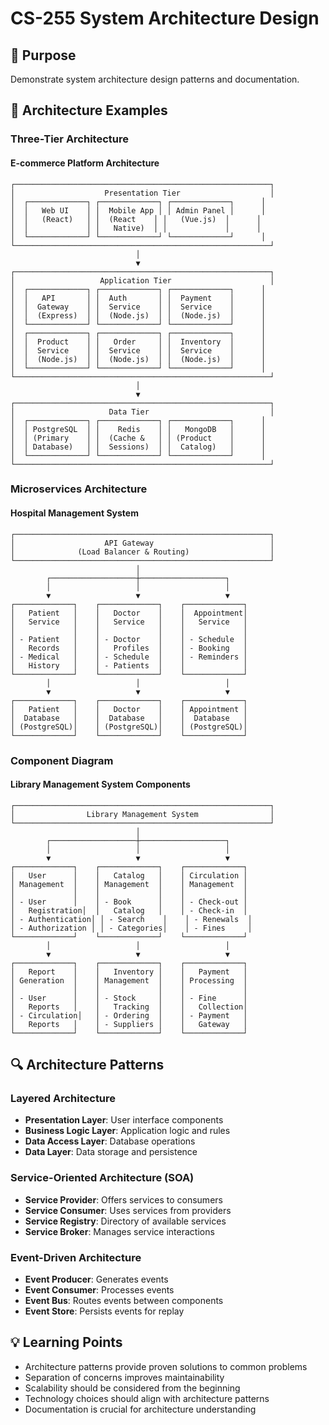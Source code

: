 # CS-255 System Architecture Design

## 🎯 Purpose
Demonstrate system architecture design patterns and documentation.

## 📝 Architecture Examples

### Three-Tier Architecture

#### E-commerce Platform Architecture
```
┌─────────────────────────────────────────────────────────┐
│                    Presentation Tier                    │
│  ┌─────────────┐ ┌─────────────┐ ┌─────────────┐      │
│  │   Web UI    │ │  Mobile App │ │ Admin Panel │      │
│  │   (React)   │ │  (React    │ │   (Vue.js)  │      │
│  │             │ │   Native)  │ │             │      │
│  └─────────────┘ └─────────────┘ └─────────────┘      │
└─────────────────────────────────────────────────────────┘
                            │
                            ▼
┌─────────────────────────────────────────────────────────┐
│                   Application Tier                      │
│  ┌─────────────┐ ┌─────────────┐ ┌─────────────┐      │
│  │   API       │ │  Auth       │ │  Payment    │      │
│  │  Gateway    │ │  Service    │ │  Service    │      │
│  │  (Express)  │ │  (Node.js)  │ │  (Node.js)  │      │
│  └─────────────┘ └─────────────┘ └─────────────┘      │
│  ┌─────────────┐ ┌─────────────┐ ┌─────────────┐      │
│  │  Product    │ │   Order     │ │  Inventory  │      │
│  │  Service    │ │  Service    │ │  Service    │      │
│  │  (Node.js)  │ │  (Node.js)  │ │  (Node.js)  │      │
│  └─────────────┘ └─────────────┘ └─────────────┘      │
└─────────────────────────────────────────────────────────┘
                            │
                            ▼
┌─────────────────────────────────────────────────────────┐
│                     Data Tier                           │
│  ┌─────────────┐ ┌─────────────┐ ┌─────────────┐      │
│  │ PostgreSQL  │ │    Redis    │ │   MongoDB   │      │
│  │ (Primary    │ │  (Cache &   │ │ (Product    │      │
│  │ Database)   │ │  Sessions)  │ │  Catalog)   │      │
│  └─────────────┘ └─────────────┘ └─────────────┘      │
└─────────────────────────────────────────────────────────┘
```

### Microservices Architecture

#### Hospital Management System
```
┌─────────────────────────────────────────────────────────┐
│                    API Gateway                          │
│              (Load Balancer & Routing)                  │
└─────────────────────────────────────────────────────────┘
                            │
        ┌───────────────────┼───────────────────┐
        │                   │                   │
        ▼                   ▼                   ▼
┌─────────────┐    ┌─────────────┐    ┌─────────────┐
│   Patient   │    │   Doctor    │    │  Appointment│
│   Service   │    │   Service   │    │   Service   │
│             │    │             │    │             │
│ - Patient   │    │ - Doctor    │    │ - Schedule  │
│   Records   │    │   Profiles  │    │ - Booking   │
│ - Medical   │    │ - Schedule  │    │ - Reminders │
│   History   │    │ - Patients  │    │             │
└─────────────┘    └─────────────┘    └─────────────┘
        │                   │                   │
        ▼                   ▼                   ▼
┌─────────────┐    ┌─────────────┐    ┌─────────────┐
│   Patient   │    │   Doctor    │    │ Appointment │
│  Database   │    │  Database   │    │  Database   │
│ (PostgreSQL)│    │ (PostgreSQL)│    │ (PostgreSQL)│
└─────────────┘    └─────────────┘    └─────────────┘
```

### Component Diagram

#### Library Management System Components
```
┌─────────────────────────────────────────────────────────┐
│                Library Management System                │
└─────────────────────────────────────────────────────────┘
                            │
        ┌───────────────────┼───────────────────┐
        │                   │                   │
        ▼                   ▼                   ▼
┌─────────────┐    ┌─────────────┐    ┌─────────────┐
│   User      │    │   Catalog   │    │ Circulation │
│ Management  │    │ Management  │    │ Management  │
│             │    │             │    │             │
│ - User      │    │ - Book      │    │ - Check-out │
│   Registration│  │   Catalog   │    │ - Check-in  │
│ - Authentication│ │ - Search    │    │ - Renewals  │
│ - Authorization │ │ - Categories│    │ - Fines     │
└─────────────┘    └─────────────┘    └─────────────┘
        │                   │                   │
        ▼                   ▼                   ▼
┌─────────────┐    ┌─────────────┐    ┌─────────────┐
│   Report    │    │   Inventory │    │   Payment   │
│ Generation  │    │ Management  │    │ Processing  │
│             │    │             │    │             │
│ - User      │    │ - Stock     │    │ - Fine      │
│   Reports   │    │   Tracking  │    │   Collection│
│ - Circulation│   │ - Ordering  │    │ - Payment   │
│   Reports   │    │ - Suppliers │    │   Gateway   │
└─────────────┘    └─────────────┘    └─────────────┘
```

## 🔍 Architecture Patterns

### Layered Architecture
- **Presentation Layer**: User interface components
- **Business Logic Layer**: Application logic and rules
- **Data Access Layer**: Database operations
- **Data Layer**: Data storage and persistence

### Service-Oriented Architecture (SOA)
- **Service Provider**: Offers services to consumers
- **Service Consumer**: Uses services from providers
- **Service Registry**: Directory of available services
- **Service Broker**: Manages service interactions

### Event-Driven Architecture
- **Event Producer**: Generates events
- **Event Consumer**: Processes events
- **Event Bus**: Routes events between components
- **Event Store**: Persists events for replay

## 💡 Learning Points
- Architecture patterns provide proven solutions to common problems
- Separation of concerns improves maintainability
- Scalability should be considered from the beginning
- Technology choices should align with architecture patterns
- Documentation is crucial for architecture understanding
